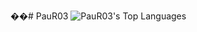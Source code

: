 ��#   P a u R 0 3 
 
 ![PauR03's Top Languages](https://github-readme-stats.vercel.app/api/top-langs/?username=PauR03&theme=tokyonight&show_icons=true&hide_border=true&layout=compact)
